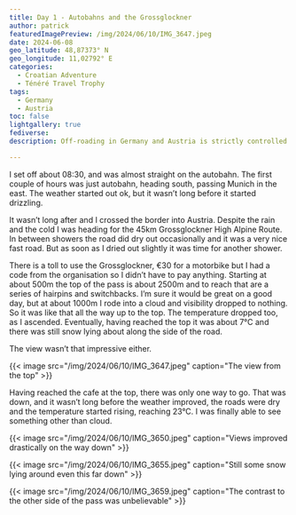```yaml
---
title: Day 1 - Autobahns and the Grossglockner
author: patrick
featuredImagePreview: /img/2024/06/10/IMG_3647.jpeg
date: 2024-06-08
geo_latitude: 48,87373° N
geo_longitude: 11,02792° E
categories:
  - Croatian Adventure
  - Ténéré Travel Trophy
tags:
  - Germany
  - Austria
toc: false
lightgallery: true
fediverse:
description: Off-roading in Germany and Austria is strictly controlled. So the aim of today is to get through Germany and Austria as fast as possible. 

---
```


<!--more-->

I set off about 08:30, and was almost straight on the autobahn. The first couple of hours was just autobahn, heading south, passing Munich in the east. The weather started out ok, but it wasn’t long before it started drizzling. 

It wasn’t long after and I crossed the border into Austria. Despite the rain and the cold I was heading for the 45km Grossglockner High Alpine Route. In between showers the road did dry out occasionally and it was a very nice fast road. But as soon as I dried out slightly it was time for another shower. 

There is a toll to use the Grossglockner, €30 for a motorbike but I had a code from the organisation so I didn’t have to pay anything. Starting at about 500m the top of the pass is about 2500m and to reach that are a series of hairpins and switchbacks. I’m sure it would be great on a good day, but at about 1000m I rode into a cloud and visibility dropped to nothing. So it was like that all the way up to the top. The temperature dropped too, as I ascended. Eventually, having reached the top it was about 7°C and there was still snow lying about along the side of the road. 

The view wasn’t that impressive either. 

{{< image src="/img/2024/06/10/IMG_3647.jpeg" caption="The view from the top" >}}

Having reached the cafe at the top, there was only one way to go. That was down, and it wasn’t long before the weather improved, the roads were dry and the temperature started rising, reaching 23°C. I was finally able to see something other than cloud. 

{{< image src="/img/2024/06/10/IMG_3650.jpeg" caption="Views improved drastically on the way down" >}}

{{< image src="/img/2024/06/10/IMG_3655.jpeg" caption="Still some snow lying around even this far down" >}}

{{< image src="/img/2024/06/10/IMG_3659.jpeg" caption="The contrast to the other side of the pass was unbelievable" >}}

